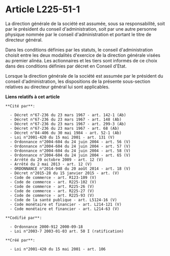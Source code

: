 # Article L225-51-1

La direction générale de la société est assumée, sous sa responsabilité, soit par le président du conseil d'administration,
soit par une autre personne physique nommée par le conseil d'administration et portant le titre de directeur général.

Dans les conditions définies par les statuts, le conseil d'administration choisit entre les deux modalités d'exercice de la
direction générale visées au premier alinéa. Les actionnaires et les tiers sont informés de ce choix dans des conditions
définies par décret en Conseil d'Etat.

Lorsque la direction générale de la société est assumée par le président du conseil d'administration, les dispositions de la
présente sous-section relatives au directeur général lui sont applicables.

**Liens relatifs à cet article**

	**Cité par**:

	  - Décret n°67-236 du 23 mars 1967 - art. 142-1 (Ab)
	  - Décret n°67-236 du 23 mars 1967 - art. 148 (Ab)
	  - Décret n°67-236 du 23 mars 1967 - art. 299-3 (Ab)
	  - Décret n°67-236 du 23 mars 1967 - art. 68 (Ab)
	  - Décret n°84-406 du 30 mai 1984 - art. 52-1 (Ab)
	  - Loi n°2001-420 du 15 mai 2001 - art. 131 (V)
	  - Ordonnance n°2004-604 du 24 juin 2004 - art. 56 (V)
	  - Ordonnance n°2004-604 du 24 juin 2004 - art. 57 (V)
	  - Ordonnance n°2004-604 du 24 juin 2004 - art. 58 (V)
	  - Ordonnance n°2004-604 du 24 juin 2004 - art. 65 (V)
	  - Arrêté du 29 octobre 2009 - art. 12 (V)
	  - Arrêté du 2 mai 2013 - art. 12 (V)
	  - ORDONNANCE n°2014-948 du 20 août 2014 - art. 18 (V)
	  - Décret n°2015-28 du 15 janvier 2015 - art. (V)
	  - Code de commerce - art. R123-109 (V)
	  - Code de commerce - art. R225-102 (V)
	  - Code de commerce - art. R225-26 (V)
	  - Code de commerce - art. R225-27 (V)
	  - Code de commerce - art. R225-93 (V)
	  - Code de la santé publique - art. L5124-16 (V)
	  - Code monétaire et financier - art. L214-121 (V)
	  - Code monétaire et financier - art. L214-63 (V)

	**Codifié par**:

	  - Ordonnance 2000-912 2000-09-18
	  - Loi n°2003-7 2003-01-03 art. 50 I (ratification)

	**Créé par**:

	  - Loi n°2001-420 du 15 mai 2001 - art. 106
